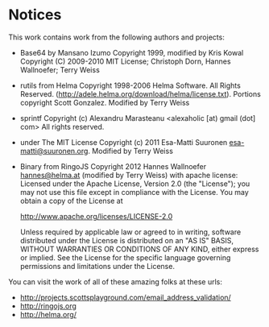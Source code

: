# Notices #

This work contains work from the following authors and projects:
* Base64 by Mansano Izumo Copyright 1999, modified by  Kris Kowal Copyright (C) 2009-2010 MIT License; Christoph Dorn, Hannes Wallnoefer; Terry Weiss
* rutils from Helma  Copyright 1998-2006 Helma Software. All Rights Reserved. (http://adele.helma.org/download/helma/license.txt). Portions copyright Scott Gonzalez. Modified by Terry Weiss
* sprintf Copyright (c) Alexandru Marasteanu <alexaholic [at) gmail (dot] com> All rights reserved.
* under The MIT License Copyright (c) 2011 Esa-Matti Suuronen esa-matti@suuronen.org. Modified by Terry Weiss
* Binary from RingoJS Copyright 2012 Hannes Wallnoefer <hannes@helma.at> (modified by Terry Weiss) with apache license:
	Licensed under the Apache License, Version 2.0 (the "License");
	you may not use this file except in compliance with the License.
	You may obtain a copy of the License at

	http://www.apache.org/licenses/LICENSE-2.0

	Unless required by applicable law or agreed to in writing, software
	distributed under the License is distributed on an "AS IS" BASIS,
	WITHOUT WARRANTIES OR CONDITIONS OF ANY KIND, either express or implied.
	See the License for the specific language governing permissions and
	limitations under the License.

You can visit the work of all of these amazing folks at these urls:
* http://projects.scottsplayground.com/email_address_validation/
* http://ringojs.org
* http://helma.org/

